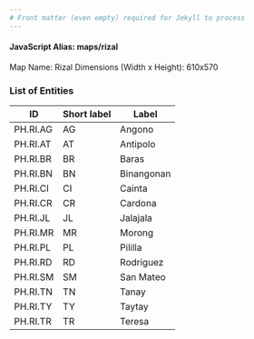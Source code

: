 ```yaml
---
# Front matter (even empty) required for Jekyll to process
---
```


#### JavaScript Alias: maps/rizal

Map Name: Rizal
Dimensions (Width x Height): 610x570





### List of Entities

ID | Short label | Label
---|---|---|
PH.RI.AG | AG | Angono
PH.RI.AT | AT | Antipolo
PH.RI.BR | BR | Baras
PH.RI.BN | BN | Binangonan
PH.RI.CI | CI | Cainta
PH.RI.CR | CR | Cardona
PH.RI.JL | JL | Jalajala
PH.RI.MR | MR | Morong
PH.RI.PL | PL | Pililla
PH.RI.RD | RD | Rodriguez
PH.RI.SM | SM | San Mateo
PH.RI.TN | TN | Tanay
PH.RI.TY | TY | Taytay
PH.RI.TR | TR | Teresa